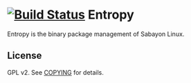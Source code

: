 # [![Build Status](https://travis-ci.org/Sabayon/entropy.svg?branch=master)](https://travis-ci.org/Sabayon/entropy) Entropy

Entropy is the binary package management of Sabayon Linux.

## License

GPL v2. See [COPYING](./COPYING) for details.
